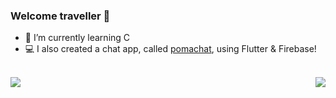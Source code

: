### Welcome traveller 👋
- 🌱 I’m currently learning C
- 💻 I also created a chat app, called [pomachat](https://github.com/anotherlusitano/pomachat), using Flutter & Firebase!
<!--
- 🔭 I’m currently working on ...
- 👯 I’m looking to collaborate on ...
- 🤔 I’m looking for help with ...
- 💬 Ask me about ...
- 📫 How to reach me: ...
- ⚡ Fun fact: I love speedrunning SuperTux when I'm bored
-->

<br>
<a href=""> <img align="left" src="https://github-readme-stats-sigma-five.vercel.app/api?username=anotherlusitano&show_icons=true&theme=graywhite&line_height=40"/> </a>
<a href=""> <img align="right" src="https://github-readme-stats-sigma-five.vercel.app/api/top-langs/?username=anotherlusitano&theme=graywhite&line_height=40&hide=css"/> </a>

